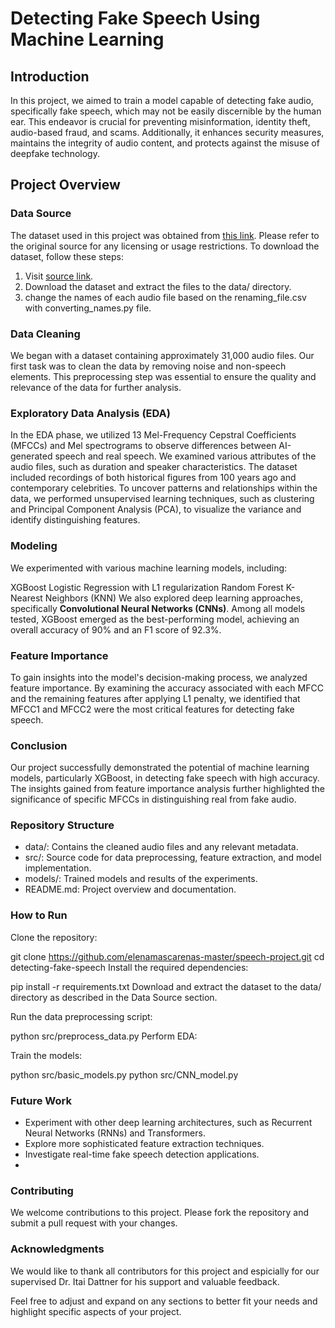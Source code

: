 # Detecting Fake Speech Using Machine Learning
## Introduction
In this project, we aimed to train a model capable of detecting fake audio, specifically fake speech, which may not be easily discernible by the human ear. This endeavor is crucial for preventing misinformation, identity theft, audio-based fraud, and scams. Additionally, it enhances security measures, maintains the integrity of audio content, and protects against the misuse of deepfake technology.

## Project Overview
### Data Source
The dataset used in this project was obtained from [this link](https://deepfake-total.com/in_the_wild). Please refer to the original source for any licensing or usage restrictions. To download the dataset, follow these steps:

1. Visit [source link](https://deepfake-total.com/in_the_wild).
2. Download the dataset and extract the files to the data/ directory.
3. change the names of each audio file based on the renaming_file.csv with converting_names.py file.
   
### Data Cleaning
We began with a dataset containing approximately 31,000 audio files. Our first task was to clean the data by removing noise and non-speech elements. This preprocessing step was essential to ensure the quality and relevance of the data for further analysis.

### Exploratory Data Analysis (EDA)
In the EDA phase, we utilized 13 Mel-Frequency Cepstral Coefficients (MFCCs) and Mel spectrograms to observe differences between AI-generated speech and real speech. We examined various attributes of the audio files, such as duration and speaker characteristics. The dataset included recordings of both historical figures from 100 years ago and contemporary celebrities. To uncover patterns and relationships within the data, we performed unsupervised learning techniques, such as clustering and Principal Component Analysis (PCA), to visualize the variance and identify distinguishing features.

### Modeling
We experimented with various machine learning models, including:

XGBoost
Logistic Regression with L1 regularization
Random Forest
K-Nearest Neighbors (KNN)
We also explored deep learning approaches, specifically **Convolutional Neural Networks (CNNs)**.
Among all models tested, XGBoost emerged as the best-performing model, achieving an overall accuracy of 90% and an F1 score of 92.3%.

### Feature Importance
To gain insights into the model's decision-making process, we analyzed feature importance. By examining the accuracy associated with each MFCC and the remaining features after applying L1 penalty, we identified that MFCC1 and MFCC2 were the most critical features for detecting fake speech.

### Conclusion
Our project successfully demonstrated the potential of machine learning models, particularly XGBoost, in detecting fake speech with high accuracy. The insights gained from feature importance analysis further highlighted the significance of specific MFCCs in distinguishing real from fake audio.

### Repository Structure
* data/: Contains the cleaned audio files and any relevant metadata.
* src/: Source code for data preprocessing, feature extraction, and model implementation.
* models/: Trained models and results of the experiments.
* README.md: Project overview and documentation.

### How to Run
Clone the repository:

git clone https://github.com/elenamascarenas-master/speech-project.git
cd detecting-fake-speech
Install the required dependencies:

pip install -r requirements.txt
Download and extract the dataset to the data/ directory as described in the Data Source section.

Run the data preprocessing script:

python src/preprocess_data.py
Perform EDA:

Train the models:

python src/basic_models.py
python src/CNN_model.py


### Future Work
* Experiment with other deep learning architectures, such as Recurrent Neural Networks (RNNs) and Transformers.
* Explore more sophisticated feature extraction techniques.
* Investigate real-time fake speech detection applications.
* 
### Contributing
We welcome contributions to this project. Please fork the repository and submit a pull request with your changes.

### Acknowledgments
We would like to thank all contributors for this project and espicially for our supervised Dr. Itai Dattner for his support and valuable feedback.

Feel free to adjust and expand on any sections to better fit your needs and highlight specific aspects of your project.





